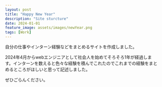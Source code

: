 ```yaml
---
layout: post
title: "Happy New Year"
description: "Site sturcture"
date: 2024-01-01
feature_image: assets/images/newYear.png
tags: [Work]
---
```


自分の仕事やインターン経験などをまとめるサイトを作成しました。

2024年4月からwebエンジニアとして社会人を始めてそろそろ1年が経過します。インターンを数えると色々な経験を積んでこれたのでこれまでの経験をまとめるところがほしいと思って記述しました。

ぜひごらんください。